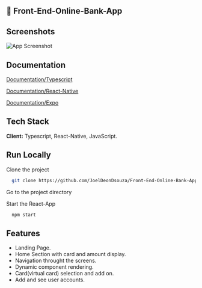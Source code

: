 ## 🚀 Front-End-Online-Bank-App
## Screenshots

![App Screenshot](https://jobelhome.w3spaces.com/App_Screens.png?bypass-cache=41600793)

## Documentation
[Documentation/Typescript](https://reactnative.dev/docs/typescript
) 

[Documentation/React-Native](https://reactnative.dev/)

[Documentation/Expo](https://docs.expo.dev/)


## Tech Stack

**Client:** Typescript, React-Native, JavaScript.

## Run Locally

Clone the project

```bash
  git clone https://github.com/JoelDeonDsouza/Front-End-Online-Bank-App.git
```

Go to the project directory


Start the React-App

```bash
  npm start
```

## Features

- Landing Page.
- Home Section with card and amount display.
- Navigation throught the screens.
- Dynamic component rendering.
- Card(virtual card) selection and add on.
- Add and see user accounts.
